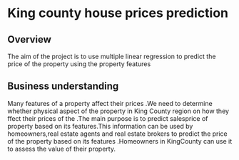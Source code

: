 # King county house prices prediction
## Overview
The aim of the project is to use multiple linear regression to predict the price of the property using the property features
## Business understanding
Many features of a property affect their prices .We need to determine whether physical aspect of the property in King County region on how they ffect their prices of the .The main purpose is to predict salesprice of property based on its features.This information can be used by homeowners,real estate agents and real estate brokers to predict the price of the property based on its features .Homeowners in KingCounty can use it to assess the value of their property. 
